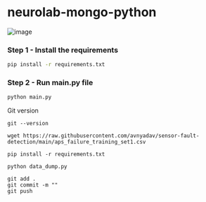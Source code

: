 # neurolab-mongo-python

![image](https://user-images.githubusercontent.com/57321948/196933065-4b16c235-f3b9-4391-9cfe-4affcec87c35.png)

### Step 1 - Install the requirements

```bash
pip install -r requirements.txt
```

### Step 2 - Run main.py file

```bash
python main.py
```
Git version
```
git --version
```
```
wget https://raw.githubusercontent.com/avnyadav/sensor-fault-detection/main/aps_failure_training_set1.csv
```
```
pip install -r requirements.txt
```
```
python data_dump.py

```
```
git add .
git commit -m ""
git push
```